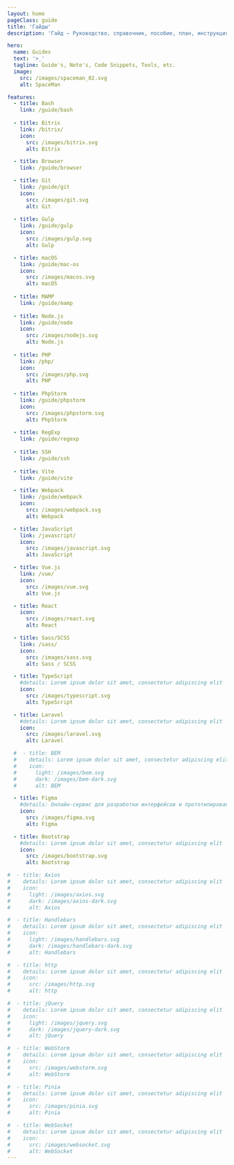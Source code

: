 ```yaml
---
layout: home
pageClass: guide
title: 'Гайды'
description: 'Гайд — Руководство, справочник, пособие, план, инструкция. Цель гайда — помочь разобраться в каком-то вопросе или решить проблему.'

hero:
  name: Guides
  text: '>_'
  tagline: Guide's, Note's, Code Snippets, Tools, etc.
  image:
    src: /images/spaceman_02.svg
    alt: SpaceMan

features:
  - title: Bash
    link: /guide/bash
    
  - title: Bitrix
    link: /bitrix/
    icon:
      src: /images/bitrix.svg
      alt: Bitrix

  - title: Browser
    link: /guide/browser

  - title: Git
    link: /guide/git
    icon:
      src: /images/git.svg
      alt: Git
      
  - title: Gulp
    link: /guide/gulp
    icon:
      src: /images/gulp.svg
      alt: Gulp

  - title: macOS
    link: /guide/mac-os
    icon:
      src: /images/macos.svg
      alt: macOS
      
  - title: MAMP
    link: /guide/mamp
    
  - title: Node.js
    link: /guide/node
    icon:
      src: /images/nodejs.svg
      alt: Node.js
      
  - title: PHP
    link: /php/
    icon:
      src: /images/php.svg
      alt: PHP
      
  - title: PhpStorm
    link: /guide/phpstorm
    icon:
      src: /images/phpstorm.svg
      alt: PhpStorm
      
  - title: RegExp
    link: /guide/regexp
    
  - title: SSH
    link: /guide/ssh
    
  - title: Vite
    link: /guide/vite

  - title: Webpack
    link: /guide/webpack
    icon:
      src: /images/webpack.svg
      alt: Webpack

  - title: JavaScript
    link: /javascript/
    icon:
      src: /images/javascript.svg
      alt: JavaScript

  - title: Vue.js
    link: /vue/
    icon:
      src: /images/vue.svg
      alt: Vue.js

  - title: React
    icon:
      src: /images/react.svg
      alt: React

  - title: Sass/SCSS
    link: /sass/
    icon:
      src: /images/sass.svg
      alt: Sass / SCSS

  - title: TypeScript
    #details: Lorem ipsum dolor sit amet, consectetur adipiscing elit
    icon:
      src: /images/typescript.svg
      alt: TypeScript

  - title: Laravel
    #details: Lorem ipsum dolor sit amet, consectetur adipiscing elit
    icon:
      src: /images/laravel.svg
      alt: Laravel

  #  - title: BEM
  #    details: Lorem ipsum dolor sit amet, consectetur adipiscing elit
  #    icon:
  #      light: /images/bem.svg
  #      dark: /images/bem-dark.svg
  #      alt: BEM

  - title: Figma
    #details: Онлайн-сервис для разработки интерфейсов и прототипирования.
    icon:
      src: /images/figma.svg
      alt: Figma

  - title: Bootstrap
    #details: Lorem ipsum dolor sit amet, consectetur adipiscing elit
    icon:
      src: /images/bootstrap.svg
      alt: Bootstrap

#  - title: Axios
#    details: Lorem ipsum dolor sit amet, consectetur adipiscing elit
#    icon:
#      light: /images/axios.svg
#      dark: /images/axios-dark.svg
#      alt: Axios

#  - title: Handlebars
#    details: Lorem ipsum dolor sit amet, consectetur adipiscing elit
#    icon:
#      light: /images/handlebars.svg
#      dark: /images/handlebars-dark.svg
#      alt: Handlebars

#  - title: http
#    details: Lorem ipsum dolor sit amet, consectetur adipiscing elit
#    icon:
#      src: /images/http.svg
#      alt: http

#  - title: jQuery
#    details: Lorem ipsum dolor sit amet, consectetur adipiscing elit
#    icon:
#      light: /images/jquery.svg
#      dark: /images/jquery-dark.svg
#      alt: jQuery

#  - title: WebStorm
#    details: Lorem ipsum dolor sit amet, consectetur adipiscing elit
#    icon:
#      src: /images/webstorm.svg
#      alt: WebStorm

#  - title: Pinia
#    details: Lorem ipsum dolor sit amet, consectetur adipiscing elit
#    icon:
#      src: /images/pinia.svg
#      alt: Pinia

#  - title: WebSocket
#    details: Lorem ipsum dolor sit amet, consectetur adipiscing elit
#    icon:
#      src: /images/websocket.svg
#      alt: WebSocket
---
```

